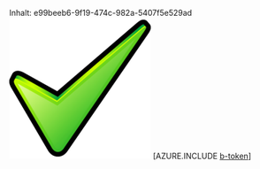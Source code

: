 Inhalt: e99beeb6-9f19-474c-982a-5407f5e529ad![Bild](7276f574-ffea-4075-ae73-f4c3b3a6121f.png)
[AZURE.INCLUDE [b-token](5c2f3c58-94fb-4b7a-9c4d-3bb067e3a4a6.md)]
